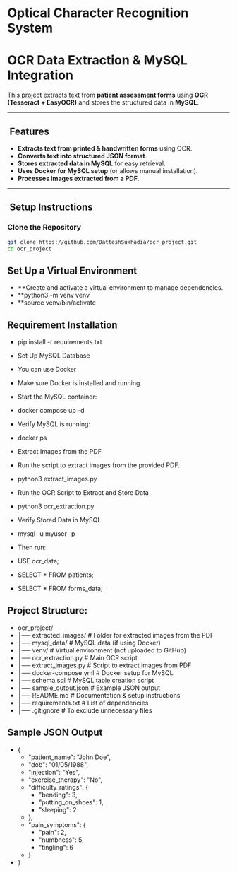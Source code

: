 # Optical Character Recognition System
# OCR Data Extraction & MySQL Integration

This project extracts text from **patient assessment forms** using **OCR (Tesseract + EasyOCR)** and stores the structured data in **MySQL**.

---

##  Features

- **Extracts text from printed & handwritten forms** using OCR.
- **Converts text into structured JSON format**.
- **Stores extracted data in MySQL** for easy retrieval.
- **Uses Docker for MySQL setup** (or allows manual installation).
- **Processes images extracted from a PDF**.

---

##  **Setup Instructions**

### Clone the Repository

```sh
git clone https://github.com/DatteshSukhadia/ocr_project.git
cd ocr_project
```
## Set Up a Virtual Environment
- **Create and activate a virtual environment to manage dependencies.
- **python3 -m venv venv
- **source venv/bin/activate  

## Requirement Installation
- pip install -r requirements.txt

- Set Up MySQL Database
- You can use Docker 
- Make sure Docker is installed and running.
- Start the MySQL container:
- docker compose up -d

- Verify MySQL is running:
- docker ps

- Extract Images from the PDF
- Run the script to extract images from the provided PDF.
- python3 extract_images.py

- Run the OCR Script to Extract and Store Data
- python3 ocr_extraction.py

- Verify Stored Data in MySQL
- mysql -u myuser -p
- Then run:
- USE ocr_data;
- SELECT * FROM patients;
- SELECT * FROM forms_data;

## Project Structure:
- ocr_project/
- │── extracted_images/       # Folder for extracted images from the PDF
- │── mysql_data/             # MySQL data (if using Docker)
- │── venv/                   # Virtual environment (not uploaded to GitHub)
- │── ocr_extraction.py       # Main OCR script
- │── extract_images.py       # Script to extract images from PDF
- │── docker-compose.yml      # Docker setup for MySQL
- │── schema.sql              # MySQL table creation script
- │── sample_output.json      # Example JSON output
- │── README.md               # Documentation & setup instructions
- │── requirements.txt        # List of dependencies
- │── .gitignore              # To exclude unnecessary files

## Sample JSON Output
- {
  - "patient_name": "John Doe",
  - "dob": "01/05/1988",
  - "injection": "Yes",
  - "exercise_therapy": "No",
  - "difficulty_ratings": {
    - "bending": 3,
    - "putting_on_shoes": 1,
    - "sleeping": 2
  - },
  - "pain_symptoms": {
    - "pain": 2,
    - "numbness": 5,
    - "tingling": 6
  - }
- }



